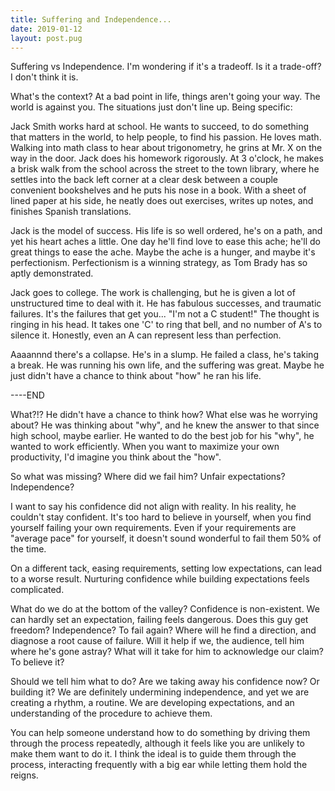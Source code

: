 ```yaml
---
title: Suffering and Independence...
date: 2019-01-12
layout: post.pug
---
```

 
Suffering vs Independence. I'm wondering if it's a tradeoff. Is it a trade-off? I don't think it is.

What's the context? At a bad point in life, things aren't going your way. The world is against you. The situations just don't line up. Being specific:

Jack Smith works hard at school. He wants to succeed, to do something that matters in the world, to help people, to find his passion. He loves math. Walking into math class to hear about trigonometry, he grins at Mr. X on the way in the door. Jack does his homework rigorously. At 3 o'clock, he makes a brisk walk from the school across the street to the town library, where he settles into the back left corner at a clear desk between a couple convenient bookshelves and he puts his nose in a book. With a sheet of lined paper at his side, he neatly does out exercises, writes up notes, and finishes Spanish translations.


Jack is the model of success. His life is so well ordered, he's on a path, and yet his heart aches a little. One day he'll find love to ease this ache; he'll do great things to ease the ache. Maybe the ache is a hunger, and maybe it's perfectionism. Perfectionism is a winning strategy, as Tom Brady has so aptly demonstrated.



Jack goes to college. The work is challenging, but he is given a lot of unstructured time to deal with it. He has fabulous successes, and traumatic failures. It's the failures that get you...
"I'm not a C student!" The thought is ringing in his head. It takes one 'C' to ring that bell, and no number of A's to silence it. Honestly, even an A can represent less than perfection.

Aaaannnd there's a collapse. He's in a slump. He failed a class, he's taking a break. He was running his own life, and the suffering was great. Maybe he just didn't have a chance to think about "how" he ran his life.

----END

What?!? He didn't have a chance to think how? What else was he worrying about? He was thinking about "why", and he knew the answer to that since high school, maybe earlier. He wanted to do the best job for his "why", he wanted to work efficiently. When you want to maximize your own productivity, I'd imagine you think about the "how".

So what was missing? Where did we fail him? Unfair expectations? Independence?

I want to say his confidence did not align with reality. In his reality, he couldn't stay confident. It's too hard to believe in yourself, when you find yourself failing your own requirements. Even if your requirements are "average pace" for yourself, it doesn't sound wonderful to fail them 50% of the time.

On a different tack, easing requirements, setting low expectations, can lead to a worse result. Nurturing confidence while building expectations feels complicated.

What do we do at the bottom of the valley? Confidence is non-existent. We can hardly set an expectation, failing feels dangerous. Does this guy get freedom? Independence? To fail again? Where will he find a direction, and diagnose a root cause of failure. Will it help if we, the audience, tell him where he's gone astray? What will it take for him to acknowledge our claim? To believe it?

Should we tell him what to do? Are we taking away his confidence now? Or building it? We are definitely undermining independence, and yet we are creating a rhythm, a routine. We are developing expectations, and an understanding of the procedure to achieve them.

You can help someone understand how to do something by driving them through the process repeatedly, although it feels like you are unlikely to make them want to do it. I think the ideal is to guide them through the process, interacting frequently with a big ear while letting them hold the reigns.